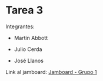 # Tarea 3

Integrantes:

* Martín Abbott

* Julio Cerda

* José Llanos 

Link al jamboard: [Jamboard - Grupo 1](https://jamboard.google.com/d/15gwecmKw8cfY7wUYkdxNrIC5AZAFtE_XR06jKWsy3NQ/viewer?f=0)


